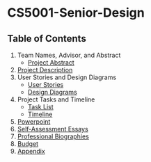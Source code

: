 # CS5001-Senior-Design

## Table of Contents
1. Team Names, Advisor, and Abstract
    * [Project Abstract](https://github.com/vanblakp/CS5001-Senior-Design/blob/main/Project-Description.md)
2. [Project Description](https://github.com/vanblakp/CS5001-Senior-Design/blob/main/Project-Description.md)
3. User Stories and Design Diagrams
    * [User Stories](https://github.com/vanblakp/CS5001-Senior-Design/blob/main/User-Stories.md)
    * [Design Diagrams](https://github.com/vanblakp/CS5001-Senior-Design/tree/main/Design_Diagrams)
4. Project Tasks and Timeline
    * [Task List](https://github.com/vanblakp/CS5001-Senior-Design/blob/main/Documents/Tasklist.md)
    * [Timeline](https://github.com/vanblakp/CS5001-Senior-Design/blob/main/Documents/Assignment6.md)
5. [Powerpoint](https://docs.google.com/presentation/d/1T8rn-sCMebEAvztQmjr46UulldjiE7Xz2AiFRE9HNbw/edit?usp=sharing)
6. [Self-Assessment Essays](https://github.com/vanblakp/CS5001-Senior-Design/tree/main/Documents/Capstone%20Assessments)
7. [Professional Biographies](https://github.com/vanblakp/CS5001-Senior-Design/tree/main/Documents/Professional%20Biographies)
8. [Budget]()
9. [Appendix](https://github.com/vanblakp/CS5001-Senior-Design)
